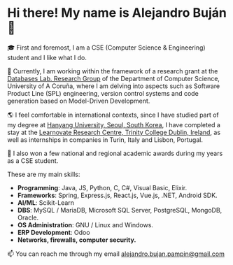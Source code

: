 # Hi there! My name is Alejandro Buján 👋

🎓 First and foremost, I am a CSE (Computer Science & Engineering) student and I like what I do.

🔭 Currently, I am working within the framework of a research grant at the [Databases Lab. Research Group](https://lbd.udc.es/MainPage.do?lang=en_US) of the Department of Computer Science, University of A Coruña, where I am delving into aspects such as Software Product Line (SPL) engineering, version control systems and code generation based on Model-Driven Development. 

🌎 I feel comfortable in international contexts, since I have studied part of my degree at [Hanyang University, Seoul, South Korea](https://www.hanyang.ac.kr/), I have completed a stay at the [Learnovate Research Centre, Trinity College Dublin, Ireland](https://www.learnovatecentre.org/), as well as internships in companies in Turin, Italy and Lisbon, Portugal.

🏅 I also won a few national and regional academic awards during my years as a CSE student.

These are my main skills:

+ **Programming**: Java, JS, Python, C, C#, Visual Basic, Elixir.
+ **Frameworks**: Spring, Express.js, React.js, Vue.js, .NET, Android SDK.
+ **AI/ML**: Scikit-Learn
+ **DBS**: MySQL / MariaDB, Microsoft SQL Server, PostgreSQL, MongoDB, Oracle.
+ **OS Administration**: GNU / Linux and Windows.
+ **ERP Development**: Odoo
+ **Networks, firewalls, computer security.**

📫 You can reach me through my email [alejandro.bujan.pampin@gmail.com](mailto:alejandro.bujan.pampin@gmail.com)

<!---
alejandrobujan/alejandrobujan is a ✨ special ✨ repository because its `README.md` (this file) appears on your GitHub profile.
You can click the Preview link to take a look at your changes.
--->
